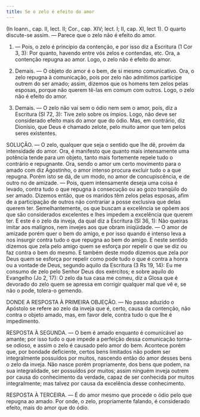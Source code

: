 ```yaml
---
title: Se o zelo é efeito do amor
---
```


(In Ioann., cap. II, lect. II; Cor., cap. XIV; lect. I; II, cap. XI, lect 1).
  O quarto discute-se assim. ― Parece que o zelo não é efeito do amor.  

1. ― Pois, o zelo é princípio da contenção, e por isso diz a Escritura (1 Cor 3, 3): Por quanto, havendo entre vós zelos e contendas, etc. Ora, a contenção repugna ao amor. Logo, o zelo não é efeito do amor.  

2. Demais. ― O objeto do amor é o bem, de si mesmo comunicativo. Ora, o zelo repugna à comunicação, pois por zelo não admitimos participe outrem do ser amado; assim, dizemos que os homens tem zelos pelas esposas, porque não querem tê-las em comum com outros. Logo, o zelo não é efeito do amor.  

3. Demais. ― O zelo não vai sem o ódio nem sem o amor, pois, diz a Escritura (Sl 72, 3): Tive zelo sobre os ímpios. Logo, não deve ser considerado efeito mais do amor que do ódio.  Mas, em contrário, diz Dionísio, que Deus é chamado zelote, pelo muito amor que tem pelos seres existentes.  

SOLUÇÃO. ― O zelo, qualquer que seja o sentido que lhe dê, provém da intensidade do amor. Ora, é manifesto que quanto mais intensamente uma potência tende para um objeto, tanto mais fortemente repele tudo o contrário e repugnante. Ora, sendo o amor um certo movimento para o amado com diz Agostinho, o amor intenso procura excluir tudo o a que repugna. Porém isto se dá, de um modo, no amor de concupiscência, e de outro no de amizade. ― Pois, quem intensamente deseja uma coisa é levado, contra tudo o que repugna à consecução ou ao gozo tranqüilo do ser amado. Dizemos então, que os maridos têm zelos pelas esposas, afim de a participação de outros não contrariar a posse exclusiva que delas querem ter. Semelhantemente, os que buscam a excelência se opõem aos que são considerados excelentes e lhes impedem a excelência que querem ter. E este é o zelo da inveja, da qual diz a Escritura (Sl 36, 1): Não queiras imitar aos malignos, nem invejes aos que obram iniqüidade. ― O amor de amizade porém quer o bem do amigo, e por isso quando é intenso leva a nos insurgir contra tudo o que repugna ao bem do amigo. E neste sentido dizemos que zela pelo amigo quem se esforça por repelir o que se diz ou faz contra o bem do mesmo. E também deste modo dizemos que zela por Deus quem se esforça por repelir como pode tudo o que é contra a honra ou a vontade de Deus, segundo aquilo da Escritura (3 Rs 19, 14): Eu me consumo de zelo pelo Senhor Deus dos exércitos; e sobre aquilo do Evangelho (Jo 2, 17): O zelo da tua casa me comeu, diz a Glosa que é devorado do zelo quem se apressa em corrigir qualquer mal que vê e, se não o pode, tolera-o gemendo.  

DONDE A RESPOSTA À PRIMEIRA OBJEÇÃO. ― No passo aduzido o Apóstolo se refere ao zelo da inveja que é, certo, causa da contenção, não contra o objeto amado, mas, em favor dele, contra tudo o que lhe é impedimento.  

RESPOSTA À SEGUNDA. ― O bem é amado enquanto é comunicável ao amante; por isso tudo o que impede a perfeição dessa comunicação torna-se odioso, e assim o zelo é causado pelo amor do bem. Acontece porém que, por bondade deficiente, certos bens limitados não podem ser integralmente possuídos por muitos, nascendo então do amor desses bens o zelo da inveja. Não nasce porém propriamente, dos bens que podem, na sua integralidade, ser possuídos por muitos; assim ninguém inveja outrem por causa do conhecimento da verdade, capaz de ser conhecida por muitos integralmente; mas talvez por causa da excelência desse conhecimento.  

RESPOSTA À TERCEIRA. ― É do amor mesmo que procede o ódio pelo que repugna ao amado. Por onde, o zelo, propriamente falando, é considerado efeito, mais do amor que do ódio.